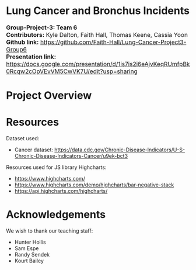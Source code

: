 # Lung Cancer and Bronchus Incidents
<font size="3">**Group-Project-3: Team 6**  
**Contributors:** Kyle Dalton, Faith Hall, Thomas Keene, Cassia Yoon  
**Github link:** https://github.com/Faith-Hall/Lung-Cancer-Project3-Group6  
**Presentation link:** https://docs.google.com/presentation/d/1is7is2i6eAjvKeqRUmfpBk0Rcqw2cOpVEvVM5CwVK7U/edit?usp=sharing  
</font>  

# Project Overview  
<!-- project stuff     -->

# Resources  
Dataset used:  
- Cancer dataset: https://data.cdc.gov/Chronic-Disease-Indicators/U-S-Chronic-Disease-Indicators-Cancer/u9ek-bct3  

Resources used for JS library Highcharts:
- https://www.highcharts.com/
- https://www.highcharts.com/demo/highcharts/bar-negative-stack
- https://api.highcharts.com/highcharts/

# Acknowledgements
We wish to thank our teaching staff:
- Hunter Hollis
- Sam Espe
- Randy Sendek
- Kourt Bailey

